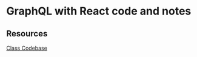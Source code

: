 # GraphQL with React code and notes

## Resources

[Class Codebase](https://github.com/StephenGrider/GraphQLCasts)
